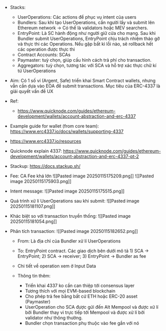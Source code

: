 - Stacks: 
	- UserOperations: Các actions để phục vụ intent của users
	- Bundlers: Sau khi tạo UserOperations, cần người lấy và submit lên Ethereum network -> Có thể là validators hoặc MEV searchers.
	- EntryPoint: Là SC hành động như người giữ cửa cho mạng. Sau khi Bundler submit UserOperations, EntryPoint chịu trách nhiệm tháo gỡ và thực thi các Operations. Nếu gặp bất kì lỗi nào, sẽ rollback hết các operation được thực thi
	- Contract Accounts: SCAs
	- Paymaster: tuỳ chọn, giúp cấu hình cách trả phí cho transaction.
	- Aggregators: tuỳ chọn, tương tác với SCA và hỗ trợ xác thực chữ kí từ UserOperations
- Aim: Có 1 số ví (Argent, Safe) triển khai Smart Contract wallets, nhưng vẫn cần dựa vào EOA để submit transactions. Mục tiêu của ERC-4337 là giải quyết vấn đề UX

- Ref:
	- https://www.quicknode.com/guides/ethereum-development/wallets/account-abstraction-and-erc-4337

- Example guide for wallet (from core team): https://www.erc4337.io/docs/wallets/supporting-4337 
- https://www.erc4337.io/resources

- Quicknode explain 4337: https://www.quicknode.com/guides/ethereum-development/wallets/account-abstraction-and-erc-4337-pt-2

- Stackup: https://docs.stackup.sh/

- Fee: CA Fee khá lớn
![[Pasted image 20250115175209.png]]
![[Pasted image 20250115175903.png]]

- Intent message: ![[Pasted image 20250115175515.png]]

- Quá trình xử lí UserOperations sau khi submit: ![[Pasted image 20250115181107.png]]

- Khác biệt so với transaction truyền thống: ![[Pasted image 20250115181054.png]]

- Phân tích transaction: ![[Pasted image 20250115182652.png]]
	- From: Là địa chỉ của Bundler xử lí UserOperations
	- To: EntryPoint contract. Các giao dịch bên dưới mô tả 1) SCA -> EntryPoint; 2) SCA -> receiver; 3) EntryPoint -> Bundler as fee
	- Chi tiết về operation xem ở Input Data

	- Thông tin thêm:
		- Triển khai 4337 ko cần can thiệp tới consensus layer
		- Tương thích với mọi EVM-based blockchain
		- Cho phép trả fee bằng bất cứ ETH hoặc ERC-20 asset (Paymaster)
		- UserOperation cho SCA được gửi đến Alt Mempool và được xử lí bởi Bundler thay vì trực tiếp tới Mempool và được xử lí bởi validator như thông thường.
		- Bundler chọn transaction phụ thuộc vào fee gắn với nó